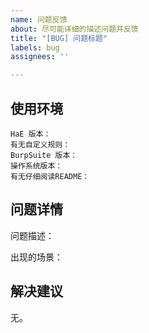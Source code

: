 ```yaml
---
name: 问题反馈
about: 尽可能详细的描述问题并反馈
title: "[BUG] 问题标题"
labels: bug
assignees: ''

---
```


## 使用环境

```
HaE 版本：
有无自定义规则：
BurpSuite 版本：
操作系统版本：
有无仔细阅读README：
```

## 问题详情

问题描述：

出现的场景：

## 解决建议

无。
